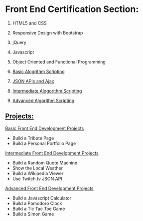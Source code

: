 # Front End Certification Section:

1. HTML5 and CSS

2. Responsive Design with Bootstrap

3. jQuery

4. Javascript

5. Object Oriented and Functional Programming

6. [Basic Alogrithm Scripting](https://github.com/malevolentninja/freeCodeCamp/tree/master/FrontEnd_Certification/Basic%20Algorithm%20Scripting)

7.  [JSON APIs and Ajax](https://github.com/malevolentninja/freeCodeCamp/tree/master/FrontEnd_Certification/JSON%20APIs%20and%20AJAX)

8. [Intermediate Alogorithm Scripting](https://github.com/malevolentninja/freeCodeCamp/tree/master/FrontEnd_Certification/Intermediate%20Algorithm%20Scripting) 

9. [Advanced Algorithm Scripting](https://github.com/malevolentninja/freeCodeCamp/tree/master/FrontEnd_Certification/Advanced%20Algorithm%20Scripting)

## [Projects:](https://github.com/malevolentninja/freeCodeCamp/tree/master/FrontEnd_Certification/Projects)

[Basic Front End Development Projects](https://github.com/malevolentninja/freeCodeCamp/tree/master/FrontEnd_Certification/Projects/Basic%20Front%20End%20Development%20Projects)
* Build a Tribute Page
* Build a Personal Portfolio Page

[Intermediate Front End Development Projects](https://github.com/malevolentninja/freeCodeCamp/tree/master/FrontEnd_Certification/Projects/Intermediate%20Front%20End%20Development%20Projects)
* Build a Random Quote Machine
* Show the Local Weather 
* Build a Wikipedia Viewer
* Use Twitch.tv JSON API

[Advanced Front End Development Projects](https://github.com/malevolentninja/freeCodeCamp/tree/master/FrontEnd_Certification/Projects/Advanced%20Front%20End%20Development%20Projects) 
* Build a Javascript Calculator
* Build a Pomodoro Clock
* Build a Tic Tac Toe Game
* Build a Simon Game
